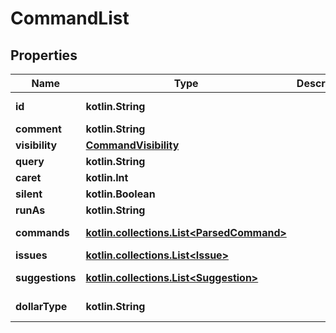
# CommandList

## Properties
Name | Type | Description | Notes
------------ | ------------- | ------------- | -------------
**id** | **kotlin.String** |  |  [optional] [readonly]
**comment** | **kotlin.String** |  |  [optional]
**visibility** | [**CommandVisibility**](CommandVisibility.md) |  |  [optional]
**query** | **kotlin.String** |  |  [optional]
**caret** | **kotlin.Int** |  |  [optional]
**silent** | **kotlin.Boolean** |  |  [optional]
**runAs** | **kotlin.String** |  |  [optional]
**commands** | [**kotlin.collections.List&lt;ParsedCommand&gt;**](ParsedCommand.md) |  |  [optional] [readonly]
**issues** | [**kotlin.collections.List&lt;Issue&gt;**](Issue.md) |  |  [optional]
**suggestions** | [**kotlin.collections.List&lt;Suggestion&gt;**](Suggestion.md) |  |  [optional] [readonly]
**dollarType** | **kotlin.String** |  |  [optional] [readonly]



